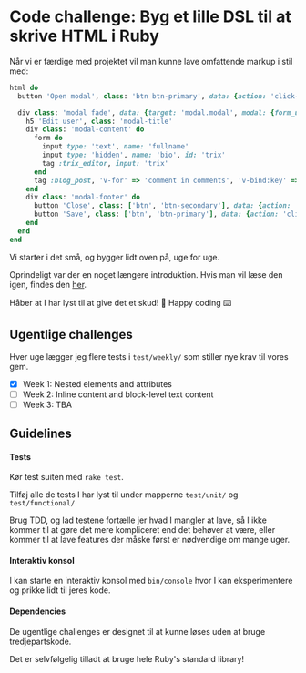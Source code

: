 # Code challenge: Byg et lille DSL til at skrive HTML i Ruby

Når vi er færdige med projektet vil man kunne lave omfattende markup i stil med:

```ruby
html do
  button 'Open modal', class: 'btn btn-primary', data: {action: 'click->modal#open'}

  div class: 'modal fade', data: {target: 'modal.modal', modal: {form_url: users_path}} do
    h5 'Edit user', class: 'modal-title'
    div class: 'modal-content' do
      form do
        input type: 'text', name: 'fullname'
        input type: 'hidden', name: 'bio', id: 'trix'
        tag :trix_editor, input: 'trix'
      end
      tag :blog_post, 'v-for' => 'comment in comments', 'v-bind:key' => 'comment.id'
    end
    div class: 'modal-footer' do
      button 'Close', class: ['btn', 'btn-secondary'], data: {action: 'click->modal#close'}
      button 'Save', class: ['btn', 'btn-primary'], data: {action: 'click->modal#save'}
    end
  end
end
```

Vi starter i det små, og bygger lidt oven på, uge for uge.

Oprindeligt var der en noget længere introduktion. Hvis man vil læse den igen, findes den [her](INTRODUCTION.md).

Håber at I har lyst til at give det et skud! 🙂 Happy coding ⌨️

## Ugentlige challenges
Hver uge lægger jeg flere tests i `test/weekly/` som stiller nye krav til vores gem.

- [x] Week 1: Nested elements and attributes
- [ ] Week 2: Inline content and block-level text content
- [ ] Week 3: TBA

## Guidelines

#### Tests
Kør test suiten med `rake test`.

Tilføj alle de tests I har lyst til under mapperne `test/unit/` og `test/functional/`

Brug TDD, og lad testene fortælle jer hvad I mangler at lave, så I ikke kommer til at gøre det mere kompliceret end det behøver at være, eller kommer til at lave features der måske først er nødvendige om mange uger.

#### Interaktiv konsol
I kan starte en interaktiv konsol med `bin/console` hvor I kan eksperimentere og prikke lidt til jeres kode.

#### Dependencies
De ugentlige challenges er designet til at kunne løses uden at bruge tredjepartskode.

Det er selvfølgelig tilladt at bruge hele Ruby's standard library!
